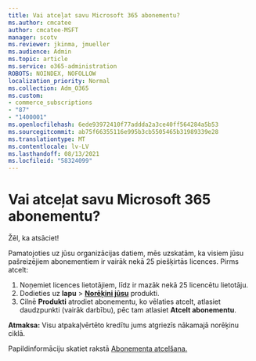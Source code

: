 ```yaml
---
title: Vai atceļat savu Microsoft 365 abonementu?
ms.author: cmcatee
author: cmcatee-MSFT
manager: scotv
ms.reviewer: jkinma, jmueller
ms.audience: Admin
ms.topic: article
ms.service: o365-administration
ROBOTS: NOINDEX, NOFOLLOW
localization_priority: Normal
ms.collection: Adm_O365
ms.custom:
- commerce_subscriptions
- "87"
- "1400001"
ms.openlocfilehash: 6ede93972410f77addda2a3ce40ff564284a5b53
ms.sourcegitcommit: ab75f66355116e995b3cb5505465b31989339e28
ms.translationtype: MT
ms.contentlocale: lv-LV
ms.lasthandoff: 08/13/2021
ms.locfileid: "58324099"
---
```

# <a name="canceling-your-microsoft-365-subscription"></a>Vai atceļat savu Microsoft 365 abonementu?

Žēl, ka atsāciet!
  
Pamatojoties uz jūsu organizācijas datiem, mēs uzskatām, ka visiem jūsu pašreizējiem abonementiem ir vairāk nekā 25 piešķirtās licences. Pirms atcelt:

1. Noņemiet licences lietotājiem, līdz ir mazāk nekā 25 licencētu lietotāju.
2. Dodieties uz **lapu** \> **[Norēķini jūsu](https://go.microsoft.com/fwlink/p/?linkid=842054)** produkti.
3. Cilnē **Produkti** atrodiet abonementu, ko vēlaties atcelt, atlasiet daudzpunkti (vairāk darbību), pēc tam atlasiet **Atcelt abonementu**.

**Atmaksa:** Visu atpakaļvērtēto kredītu jums atgriezīs nākamajā norēķinu ciklā.

Papildinformāciju skatiet rakstā [Abonementa atcelšana.](https://docs.microsoft.com/microsoft-365/commerce/subscriptions/cancel-your-subscription)